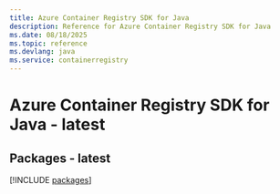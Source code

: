 ```yaml
---
title: Azure Container Registry SDK for Java
description: Reference for Azure Container Registry SDK for Java
ms.date: 08/18/2025
ms.topic: reference
ms.devlang: java
ms.service: containerregistry
---
```

# Azure Container Registry SDK for Java - latest
## Packages - latest
[!INCLUDE [packages](container-registry-index.md)]